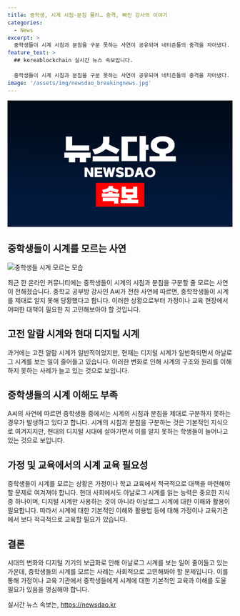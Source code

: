 ```yaml
---
title: 중학생, 시계 시침·분침 몰라… 충격, 빠진 강사의 이야기
categories:
  - News
excerpt: >
  중학생들이 시계 시침과 분침을 구분 못하는 사연이 공유되며 네티즌들의 충격을 자아냈다. 공부방 강사 A씨는 중학생이 시침과 분침을 모르는 상황을 공유하고, 네티즌들은 이에 경악하며 현대 사회의 디지털화로 아날로그 시계에 대한 이해가 부족해지고 있다는 생각을 표현했다. A씨는 중학생들이 사칙연산은 할 수 있지만 시계를 모르는 현실을 소개하며 교육 문제에 대한 관심을 촉발시켰다.
feature_text: >
  ## koreablockchain 실시간 뉴스 속보입니다.

  중학생들이 시계 시침과 분침을 구분 못하는 사연이 공유되며 네티즌들의 충격을 자아냈다. 공부방 강사 A씨는 중학생이 시침과 분침을 모르는 상황을 공유하고, 네티즌들은 이에 경악하며 현대 사회의 디지털화로 아날로그 시계에 대한 이해가 부족해지고 있다는 생각을 표현했다. A씨는 중학생들이 사칙연산은 할 수 있지만 시계를 모르는 현실을 소개하며 교육 문제에 대한 관심을 촉발시켰다.
image: '/assets/img/newsdao_breakingnews.jpg'
---
```


<p><img src="/assets/img/newsdao_breakingnews.jpg" alt="koreablockchain 속보" /></p>

<h2>중학생들이 시계를 모르는 사연</h2>

<p data-ke-size="size16"><img src="https://www.image.com" alt="중학생들 시계 모르는 모습" style="width: 640px; height: 426px;" /></p>

<p data-ke-size="size16">최근 한 온라인 커뮤니티에는 중학생들이 시계의 시침과 분침을 구분할 줄 모르는 사연이 전해졌습니다. 중학교 공부방 강사인 A씨가 전한 사연에 따르면, 중학학생들이 시계를 제대로 알지 못해 당황했다고 합니다. 이러한 상황으로부터 가정이나 교육 현장에서 어떠한 대책이 필요한 지 고민해보아야 할 것입니다.</p>

<h2 data-ke-size="size26">고전 알람 시계와 현대 디지털 시계</h2>

<p data-ke-size="size16">과거에는 고전 알람 시계가 일반적이었지만, 현재는 디지털 시계가 일반화되면서 아날로그 시계를 보는 일이 줄어들고 있습니다. 이러한 변화로 인해 시계의 구조와 원리를 이해하지 못하는 사례가 늘고 있는 것으로 보입니다.</p>

<h2 data-ke-size="size26">중학생들의 시계 이해도 부족</h2>

<p data-ke-size="size16">A씨의 사연에 따르면 중학생들 중에서는 시계의 시침과 분침을 제대로 구분하지 못하는 경우가 발생하고 있다고 합니다. 시계의 시침과 분침을 구분하는 것은 기본적인 지식으로 여겨지지만, 현대의 디지털 시대에 살아가면서 이를 알지 못하는 학생들이 늘어나고 있는 것으로 보입니다.</p>

<h2 data-ke-size="size26">가정 및 교육에서의 시계 교육 필요성</h2>

<p data-ke-size="size16">중학생들이 시계를 모르는 상황은 가정이나 학교 교육에서 적극적으로 대책을 마련해야 할 문제로 여겨져야 합니다. 현대 사회에서도 아날로그 시계를 읽는 능력은 중요한 지식 중 하나이며, 디지털 시계만 사용하는 것이 아니라 아날로그 시계에 대한 이해와 활용이 필요합니다. 따라서 시계에 대한 기본적인 이해와 활용법 등에 대해 가정이나 교육기관에서 보다 적극적으로 교육할 필요가 있습니다.</p>

<h2 data-ke-size="size26">결론</h2>

<p data-ke-size="size16">시대의 변화와 디지털 기기의 보급화로 인해 아날로그 시계를 보는 일이 줄어들고 있는 가운데, 중학생들의 시계를 모르는 사례는 사회적으로 고민해봐야 할 문제입니다. 이를 통해 가정이나 교육 기관에서 중학생들에게 시계에 대한 기본적인 교육과 이해를 도울 필요가 있음을 명심해야 합니다.</p>
실시간 뉴스 속보는, <a href="https://newsdao.kr" rel="dofollow">https://newsdao.kr</a>


